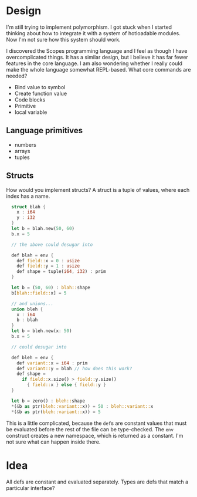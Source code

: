 
# Design

I'm still trying to implement polymorphism. I got stuck when I started thinking about how to integrate it with a system of hotloadable modules. Now I'm not sure how this system should work.

I discovered the Scopes programming language and I feel as though I have overcomplicated things. It has a similar design, but I believe it has far fewer features in the core language. I am also wondering whether I really could make the whole language somewhat REPL-based. What core commands are needed?

- Bind value to symbol
- Create function value
- Code blocks
- Primitive
- local variable

## Language primitives

- numbers
- arrays
- tuples

## Structs

How would you implement structs? A struct is a tuple of values, where each index has a name.

```rust
  struct blah {
    x : i64
    y : i32
  }
  let b = blah.new(50, 60)
  b.x = 5

  // the above could desugar into

  def blah = env {
    def field::x = 0 : usize
    def field::y = 1 : usize
    def shape = tuple(i64, i32) : prim
  }

  let b = (50, 60) : blah::shape
  b[blah::field::x] = 5

  // and unions...
  union bleh {
    x : i64
    b : blah
  }
  let b = bleh.new(x: 50)
  b.x = 5

  // could desugar into

  def bleh = env {
    def variant::x = i64 : prim
    def variant::y = blah // how does this work?
    def shape =
      if field::x.size() > field::y.size()
        { field::x } else { field::y }
  }

  let b = zero() : bleh::shape
  *(&b as ptr(bleh::variant::x)) = 50 : bleh::variant::x
  *(&b as ptr(bleh::variant::x)) = 5

```

This is a little complicated, because the `def`s are constant values that must be evaluated before the rest of the file can be type-checked. The `env` construct creates a new namespace, which is returned as a constant. I'm not sure what can happen inside there.


# Idea

All defs are constant and evaluated separately. Types are defs that match a particular interface?